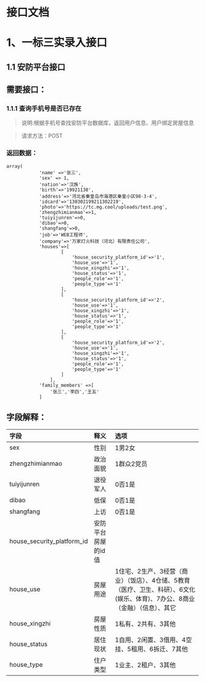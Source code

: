 # 接口文档

# 1、一标三实录入接口

## 1.1 安防平台接口

## 需要接口：

### 1.1.1 查询手机号是否已存在

>说明:根据手机号查找安防平台数据库，返回用户信息、用户绑定房屋信息

>请求方法：POST

### 返回数据：

```
array(
            'name' =>'张三',
            'sex' => 1,
            'nation'=>'汉族',
            'birth'=>'19921130',
            'address'=>'河北省秦皇岛市海港区秦皇小区98-3-4',
            'idcard'=>'130302199211302219',
            'photo'=>'https://tc.mg.cool/uploads/test.png',
            'zhengzhimianmao'=>1,
            'tuiyijunren'=>0,
            'dibao'=>0,
            'shangfang'=>0,
            'job'=>'WEB工程师',
            'company'=>'万家灯火科技（河北）有限责任公司',
            'houses'=>[
                    [
                        'house_security_platform_id'=>'1',
                        'house_use'=>'1',
                        'house_xingzhi'=>'1',
                        'house_status'=>'1',
                        'people_role'=>'1',
                        'people_type'=>'1'
                    ],
                    [
                        'house_security_platform_id'=>'2',
                        'house_use'=>'1',
                        'house_xingzhi'=>'1',
                        'house_status'=>'1',
                        'people_role'=>'1',
                        'people_type'=>'1'
                    ],
                    [
                        'house_security_platform_id'=>'2',
                        'house_use'=>'1',
                        'house_xingzhi'=>'1',
                        'house_status'=>'1',
                        'people_role'=>'1',
                        'people_type'=>'1'
                    ]
                ],
            'family_members' =>[
                '张三','李四','王五'
            ]
```
## 字段解释：
字段|释义|选项
|:--|:--|:--
sex|性别|1男2女
zhengzhimianmao|政治面貌|1群众2党员
tuiyijunren|退役军人|0否1是
dibao|低保|0否1是
shangfang|上访|0否1是
house_security_platform_id|安防平台房屋的id值|
house_use|房屋用途|1住宅、2生产、3经营（商业）（饭店）、4仓储、5教育（医疗、卫生、科研）、6文化(娱乐、体育)、7办公、8商业（金融）（信息）、其它
house_xingzhi|房屋性质|1私有、2共有、3其他
house_status|居住现状|1自用、2闲置、3借用、4空挂、5租用、6拆迁、7其他
house_type|住户类型|1业主、2租户、3其他